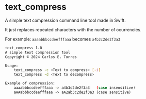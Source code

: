 # text_compress

A simple text compression command line tool made in Swift.

It just replaces repeated characters with the number of ocurrencies.

For example: `aaaabbbccdeefffaaa` becomes `a4b3c2de2f3a3`

```sh
text_compress 1.0
A simple text compression tool
Copyright © 2024 Carlos E. Torres

Usage:
	text_compress -c <Text to compress> [-i]
	text_compress -d <Text to decompress>

Example of compression:
	aaaabbbccdeefffaaa -> a4b3c2de2f3a3   (case insensitive)
	aAAabbbccdeefffaaa -> aA2ab3c2de2f3a3 (case sensitive)
```
